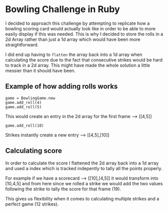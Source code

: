 Bowling Challenge in Ruby
=================

I decided to approach this challenge by attempting to replicate how a bowling scoring card would actually look like in order to be able to more easily display if this was needed. This is why I decided to store the rolls in a 2d Array rather than just a 1d array which would have been more straightforward. 

I did end up having to `flatten` the array back into a 1d array when calculating the score due to the fact that consecutive strikes would be hard to track in a 2d array. This might have made the whole solution a little messier than it should have been.

## Example of how adding rolls works

```
game = BowlingGame.new
game.add_roll(4)
game.add_roll(5) 
```
This would create an entry in the 2d array for the first frame --> [[4,5]]
```
game.add_roll(10) 
```
Strikes instantly create a new entry --> [[4,5],[10]]

## Calculating score

In order to calculate the score I flattened the 2d array back into a 1d array and used a index which is tracked indepently to tally all the points properly.

For example if we have a scorecard --> [[10],[4,5]] it would transform into [10,4,5] and from here since we rolled a strike we would add the two values following the strike to tally the score for that frame (19).

This gives us flexibility when it comes to calculating multiple strikes and a perfect game (12 strikes).
